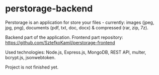 # perstorage-backend

Perstorage is an application for store your files - currently: images (jpeg, jpg, png), documents (pdf, txt, doc, docx) & compressed (rar, zip, 7z).

Backend part of the application.
Frontend part repository: https://github.com/SztefkoKamil/perstorage-frontend

Used technologies: Node.js, Express.js, MongoDB, REST API, multer, bcrypt.js, jsonwebtoken.

Project is not finished yet.